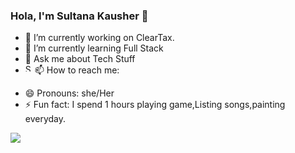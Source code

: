 ### Hola, I'm Sultana Kausher 👋
- 🔭 I’m currently working on ClearTax.
- 🌱 I’m currently learning Full Stack 
- 💬 Ask me about Tech Stuff
- 📫 How to reach me: <a href="https://www.linkedin.com/in/sultana79/">
  <img align="left" alt="Sultana's Linkdein" width="12px" src="https://cdn.jsdelivr.net/npm/simple-icons@v3/icons/linkedin.svg" />
</a>

- 😄 Pronouns: she/Her
- ⚡ Fun fact: I spend 1 hours playing game,Listing songs,painting everyday.
<img src="https://github-readme-stats.vercel.app/api?username=SultanaKausher&&show_icons=true&title_color=ffffff&icon_color=bb2acf&text_color=daf7dc&bg_color=151515">

